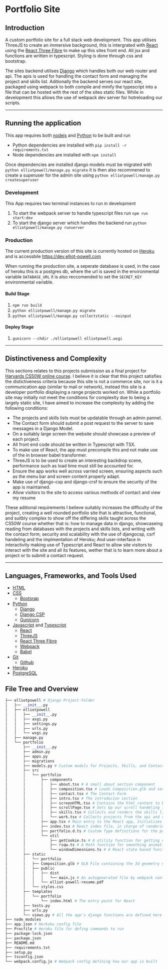# Portfolio Site

## Introduction

A custom portfolio site for a full stack web development. This app utilises ThreeJS to create an immersive background, this is intergrated with [React](https://reactjs.org/) using the [React Three Fibre](https://github.com/pmndrs/react-three-fiber) to make up this sites front end. All jsx and functions are written in typescript. Styling is done through css and bootstrap.

The sites backend utilises [Django](https://www.djangoproject.com/) which handles both our web router and api. The apis is used for handling the contact form and managing the project and skills list. Aditionally the backend serves our react site, packaged using webpack to both compile and minify the typescript into a file that can be hosted with the rest of the sites static files. While in development this allows the use of webpack dev server for hotreloading our scripts.

---

## Running the application

This app requires both [nodejs](https://nodejs.org/) and [Python](https://www.python.org) to be built and run

- Python dependencies are installed with `pip install -r requirements.txt`
- Node dependencies are installed with `npm install`

Once dependencies are installed django models must be migrated with `python elliotpowell/manage.py migrate` it is then also recommened to create a superuser for the admin site using `python elliotpowell/manage.py createsuperuser`

### Development

This App requires two terminal instances to run in development

1. To start the webpack server to handle typescript files run `npm run start:dev`
2. To start the django server which handles the backend run `python elliotpowell/manage.py runserver`

### Production

The current production version of this site is currently hosted on [Heroku](https://www.heroku.com) and is accessbile <https://dev.elliot-powell.com>

When running the production site, a seperate database is used, in the case of heroku this is a postgres db, where the url is saved in the environmental variable `DATABASE_URL` it is also reccomended to set the `SECRET_KEY` environmental variable.

#### Build Stage

1. `npm run build`
2. `python elliotpowell/manage.py migrate`
3. `python elliotpowell/manage.py collectstatic --noinput`

#### Deploy Stage

1. `gunicorn --chdir ./elliotpowell elliotpowell.wsgi`

---

## Distinctiveness and Complexity

This sections relates to this projects submission as a final project for [Harvards CS50W online course](https://cs50.harvard.edu/web/2020/). I believe it is clear that this project satisfies the distictiveness criteria because this site is not a commerce site, nor is it a communication app (similar to mail or network), instead this site is a developer portfolio displaying a range projects worked on. While a portfolio site may initially not meet the conditions for complexity due to being a largely static site, I have aimed to increase the complexity by adding the following conditions:

- The projects and skills lists must be updatable through an admin pannel.
- The Contact form should submit a post request to the server to save messages in a Django Model.
- On a suitably large screen the website should showcase a preview of each project.
- All front end code should be written in Typescript with TSX.
- To make use of React, the app must precompile this and not make use of the in browser babel transformer.
- ThreeJS is to be used to create an interesting backdrop scene, performance such as load time must still be accounted for.
- Ensure the app works well across varried screen, ensuring aspects such as the menu bar and screen content properly adapt.
- Make use of django-csp and django-crsf to ensure the security of the app is maintained.
- Allow visitors to the site to access various methods of contact and view my resume

These aditional requirements I believe suitably increases the difficulty of the project, creating a well rounded portfolio site that is attractive, functional, and suitbly complex to show off the differing skills taught across the CS50W course whether that is: how to manage data in django, showcaseing reading from databases with the projects and skills lists, and writing with the contact form; security and scalability with the use of djangocsp, csrf handeling and the implmentation of Heroku; And user-interface in interactivity making use of Typescript and React to allow site visitors to interact with the site and all its features, wether that is to learn more about a project or to submit a contact request.

---

## Languages, Frameworks, and Tools Used

- [HTML](https://developer.mozilla.org/en-US/docs/Web/HTML)
- [CSS](https://developer.mozilla.org/en-US/docs/Web/CSS)
  - [Bootsrap](https://getbootstrap.com/)
- [Python](https://www.python.org/)
  - [Django](https://www.djangoproject.com/)
  - [Django CSP](https://django-csp.readthedocs.io/en/latest/)
  - [Gunicorn](https://gunicorn.org/)
- [Javascript](https://developer.mozilla.org/en-US/docs/Web/JavaScript) and [Typescript](https://www.typescriptlang.org/)
  - [React](https://reactjs.org/)
  - [ThreeJS](https://threejs.org/)
  - [React Three Fibre](https://docs.pmnd.rs/react-three-fiber)
  - [Webpack](https://webpack.js.org/)
  - [Babel](https://babeljs.io/)
- [Git](https://git-scm.com/)
  - [Github](https://github.com/)
- [Heroku](https://www.heroku.com/)
- [PostgreSQL](https://www.postgresql.org/)

## File Tree and Overview

```python
├── elliotpowell # Django Project Folder
│   ├── __init__.py
│   ├── elliotpowell
│   │   ├── __init__.py
│   │   ├── asgi.py
│   │   ├── settings.py
│   │   ├── urls.py
│   │   └── wsgi.py
│   ├── manage.py
│   └── portfolio
│       ├── __init__.py
│       ├── admin.py
│       ├── apps.py
│       ├── migrations
│       ├── models.py # Custom models for Projects, Skills, and Contact form are defined here
│       ├── src
│       │   └── portfolio
│       │       ├── components
│       │       │   ├── about.tsx # A small about section component
│       │       │   ├── composition.tsx # Loads Composition.glb and sets up scroll based animations
│       │       │   ├── contact.tsx # The Contact Form
│       │       │   ├── intro.tsx # The introducion section
│       │       │   ├── screenHTML.tsx # Contains the html content to be rendered on the monitor model
│       │       │   ├── scrollPage.tsx # Sets Up our scroll handeling from the drei module
│       │       │   ├── skills.tsx # Collects and renders the skills list
│       │       │   └── work.tsx # Collects projects from the api and renders a clickable list
│       │       ├── app.tsx # Main entry to the React app, Initialises ThreeJS and headers
│       │       ├── index.tsx # React index file, in charge of rendering root
│       │       ├── portfolio.d.ts # Custom Type definitions for the portfolio app
│       │       └── util
│       │           ├── getCookie.ts # A utility function for getting cookie data
│       │           ├── rsqw.ts # A Math function for smoothing animations
│       │           └── windowDimesnions.ts # A React state based function for getting window width and height
│       ├── static
│       │   └── portfolio
│       │   ├── Composition.glb # GLB File containing the 3d geometry used in the scene
│       │   ├── public
│       │   │   ├── dist
│       │   │   │   └── main.js # An autogenerated file by webpack containing all the compiled javascript code
│       │   │   └── elliot-powell-resume.pdf
│       │   └── styles.css
│       ├── templates
│       │   └── portfolio
│       │       └── index.html # The entry point for React
│       ├── tests.py
│       ├── urls.py
│       └── views.py # All the app's django functions are defined here for both api and serving the index page
├── node_modules
├── app.json # Herkoku config file
├── Procfile # Heroku file for defing commands to run
├── package-lock.json
├── package.json
├── README.md
├── requirements.txt
├── setup.py
├── tsconfig.json
└── webpack.config.js # Webpack config defining how our app is built
```
